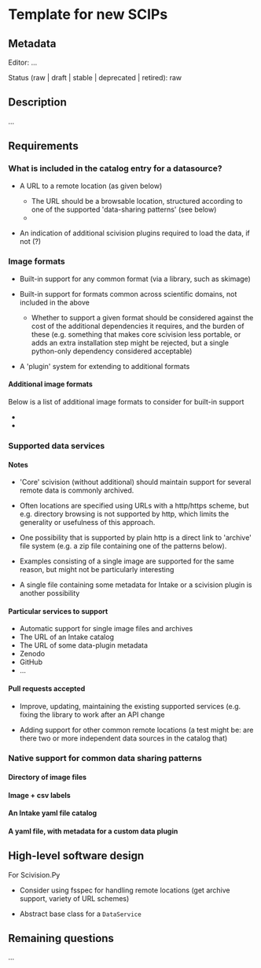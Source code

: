 # Template for new SCIPs

## Metadata

Editor:
  ...

Status (raw | draft | stable | deprecated | retired):
  raw

## Description

...

## Requirements

### What is included in the catalog entry for a datasource?

- A URL to a remote location (as given below)
  - The URL should be a browsable location, structured according to one of the supported 'data-sharing patterns' (see below)
  - 

- An indication of additional scivision plugins required to load the data, if not (?)

### Image formats

- Built-in support for any common format (via a library, such as skimage)
- Built-in support for formats common across scientific domains, not included in the above
  - Whether to support a given format should be considered against the cost of the additional dependencies it requires, and the burden of these (e.g. something that makes core scivision less portable, or adds an extra installation step might be rejected, but a single python-only dependency considered acceptable)

- A 'plugin' system for extending to additional formats

#### Additional image formats

Below is a list of additional image formats to consider for built-in support

-
-


### Supported data services

#### Notes

- 'Core' scivision (without additional) should maintain support for several remote data is commonly archived.

- Often locations are specified using URLs with a http/https scheme, but e.g. directory browsing is not supported by http, which limits the generality or usefulness of this approach.

- One possibility that is supported by plain http is a direct link to 'archive' file system (e.g. a zip file containing one of the patterns below).

- Examples consisting of a single image are supported for the same reason, but might not be particularly interesting

- A single file containing some metadata for Intake or a scivision plugin is another possibility

#### Particular services to support

- Automatic support for single image files and archives
- The URL of an Intake catalog
- The URL of some data-plugin metadata
- Zenodo
- GitHub
- ...

#### Pull requests accepted

  - Improve, updating, maintaining the existing supported services (e.g. fixing the library to work after an API change

  - Adding support for other common remote locations (a test might be: are there two or more independent data sources in the catalog that)


### Native support for common data sharing patterns

#### Directory of image files

#### Image + csv labels

#### An Intake yaml file catalog

#### A yaml file, with metadata for a custom data plugin


## High-level software design

For Scivision.Py

- Consider using fsspec for handling remote locations (get archive support, variety of URL schemes)

- Abstract base class for a `DataService`

## Remaining questions

...
